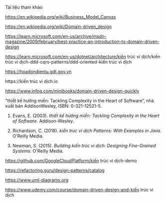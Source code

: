Tài liệu tham khảo

https://en.wikipedia.org/wiki/Business_Model_Canvas

https://en.wikipedia.org/wiki/Domain-driven_design

https://learn.microsoft.com/en-us/archive/msdn-magazine/2009/february/best-practice-an-introduction-to-domain-driven-design

https://learn.microsoft.com/en-us/dotnet/architecture/kiến trúc vi dịch/kiến trúc vi dịch-ddd-cqrs-patterns/ddd-oriented-kiến trúc vi dịch

https://hoadondientu.gdt.gov.vn

https://kiến trúc vi dịch.io

https://www.infoq.com/minibooks/domain-driven-design-quickly

“thiết kế hướng miền: Tackling Complexity in the Heart of Software”, nhà xuất bản AddisonWesley, ISBN: 0-321-12521-5.

1. Evans, E. (2003). _thiết kế hướng miền: Tackling Complexity in the Heart of Software._ Addison-Wesley.

2. Richardson, C. (2018). _kiến trúc vi dịch Patterns: With Examples in Java._ O'Reilly Media.

3. Newman, S. (2015). _Building kiến trúc vi dịch: Designing Fine-Grained Systems._ O'Reilly Media.

https://github.com/GoogleCloudPlatform/kiến trúc vi dịch-demo

https://refactoring.guru/design-patterns/catalog

https://www.uml-diagrams.org

https://www.udemy.com/course/domain-driven-design-and-kiến trúc vi dịch
<!--https://viblo.asia/p/tim-hieu-ve-kiến trúc vi dịch-phan-1-kiến trúc vi dịch-la-gi-63vKjVjyK2R-->
<!--https://viblo.asia/p/domain-driven-design-phan-1-mrDGMOExkzL-->

